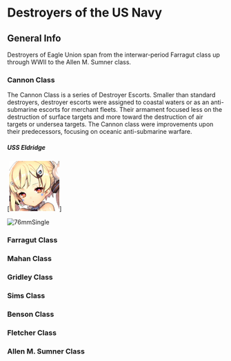 # Destroyers of the US Navy

## General Info

Destroyers of Eagle Union span from the interwar-period Farragut class up through WWII to the Allen M. Sumner class.


### Cannon Class

The Cannon Class is a series of Destroyer Escorts. Smaller than standard destroyers, destroyer escorts were assigned to coastal waters or as an anti-submarine escorts for merchant fleets. Their armament focused less on the destruction of surface targets and more toward the destruction of air targets or undersea targets. The Cannon class were improvements upon their predecessors, focusing on oceanic anti-submarine warfare.

##### USS Eldridge <br/>

[![Eldrige](\Icons\Ship\EagleUnion\Eldridge.png)]

![76mmSingle](/Icons/Equipment/Guns/DD/Single3in50.png)


### Farragut Class

### Mahan Class

### Gridley Class

### Sims Class

### Benson Class

### Fletcher Class

### Allen M. Sumner Class
